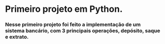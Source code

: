 # Primeiro projeto em Python.
### Nesse primeiro projeto foi feito a implementação de um sistema bancário, com 3 principais operações, depósito, saque e extrato.

